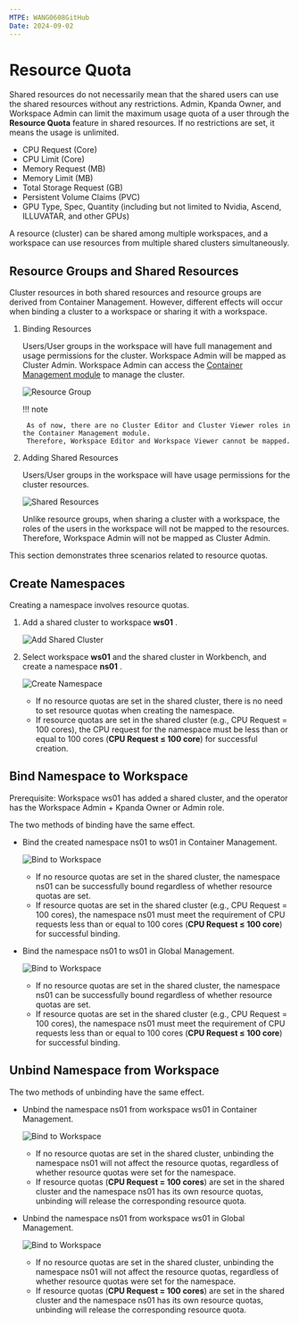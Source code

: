 ```yaml
---
MTPE: WANG0608GitHub
Date: 2024-09-02
---
```


# Resource Quota

Shared resources do not necessarily mean that the shared users can use the shared resources without
any restrictions. Admin, Kpanda Owner, and Workspace Admin can limit the maximum usage quota of a user
through the __Resource Quota__ feature in shared resources. If no restrictions are set, it means the
usage is unlimited.

- CPU Request (Core)
- CPU Limit (Core)
- Memory Request (MB)
- Memory Limit (MB)
- Total Storage Request (GB)
- Persistent Volume Claims (PVC)
- GPU Type, Spec, Quantity (including but not limited to Nvidia, Ascend, ILLUVATAR, and other GPUs)

A resource (cluster) can be shared among multiple workspaces, and a workspace can use resources from
multiple shared clusters simultaneously.

## Resource Groups and Shared Resources

Cluster resources in both shared resources and resource groups are derived from Container Management. However, different effects will occur when binding a cluster to a workspace or sharing it with a workspace.

1. Binding Resources

    Users/User groups in the workspace will have full management and usage permissions for the cluster.
    Workspace Admin will be mapped as Cluster Admin.
    Workspace Admin can access the [Container Management module](../../../kpanda/permissions/permission-brief.md)
    to manage the cluster.

    ![Resource Group](https://docs.daocloud.io/daocloud-docs-images/docs/en/docs/ghippo/images/quota01.png)

    !!! note

        As of now, there are no Cluster Editor and Cluster Viewer roles in the Container Management module.
        Therefore, Workspace Editor and Workspace Viewer cannot be mapped.

2. Adding Shared Resources

    Users/User groups in the workspace will have usage permissions for the cluster resources.

    ![Shared Resources](https://docs.daocloud.io/daocloud-docs-images/docs/en/docs/ghippo/images/quota02.png)

    Unlike resource groups, when sharing a cluster with a workspace, the roles of the users in the workspace
    will not be mapped to the resources. Therefore, Workspace Admin will not be mapped as Cluster Admin.

This section demonstrates three scenarios related to resource quotas.

## Create Namespaces

Creating a namespace involves resource quotas.

1. Add a shared cluster to workspace __ws01__ .

    ![Add Shared Cluster](https://docs.daocloud.io/daocloud-docs-images/docs/en/docs/ghippo/images/quota03.png)

2. Select workspace __ws01__ and the shared cluster in Workbench, and create a namespace __ns01__ .

    ![Create Namespace](https://docs.daocloud.io/daocloud-docs-images/docs/en/docs/ghippo/images/quota04.png)

    - If no resource quotas are set in the shared cluster, there is no need to set resource quotas when creating
      the namespace.
    - If resource quotas are set in the shared cluster (e.g., CPU Request = 100 cores), the CPU request for the
      namespace must be less than or equal to 100 cores (__CPU Request ≤ 100 core__) for successful creation.

## Bind Namespace to Workspace

Prerequisite: Workspace ws01 has added a shared cluster, and the operator has the Workspace Admin + Kpanda Owner
or Admin role.

The two methods of binding have the same effect.

- Bind the created namespace ns01 to ws01 in Container Management.

    ![Bind to Workspace](https://docs.daocloud.io/daocloud-docs-images/docs/en/docs/ghippo/images/quota05.png)

    - If no resource quotas are set in the shared cluster, the namespace ns01 can be successfully bound regardless
      of whether resource quotas are set.
    - If resource quotas are set in the shared cluster (e.g., CPU Request = 100 cores), the namespace ns01
      must meet the requirement of CPU requests less than or equal to 100 cores (__CPU Request ≤ 100 core__)
      for successful binding.

- Bind the namespace ns01 to ws01 in Global Management.

    ![Bind to Workspace](https://docs.daocloud.io/daocloud-docs-images/docs/en/docs/ghippo/images/quota06.png)

    - If no resource quotas are set in the shared cluster, the namespace ns01 can be successfully bound
      regardless of whether resource quotas are set.
    - If resource quotas are set in the shared cluster (e.g., CPU Request = 100 cores), the namespace ns01
      must meet the requirement of CPU requests less than or equal to 100 cores (__CPU Request ≤ 100 core__)
      for successful binding.

## Unbind Namespace from Workspace

The two methods of unbinding have the same effect.

- Unbind the namespace ns01 from workspace ws01 in Container Management.

    ![Bind to Workspace](https://docs.daocloud.io/daocloud-docs-images/docs/en/docs/ghippo/images/quota07.png)

    - If no resource quotas are set in the shared cluster, unbinding the namespace ns01 will not affect the
      resource quotas, regardless of whether resource quotas were set for the namespace.
    - If resource quotas (__CPU Request = 100 cores__) are set in the shared cluster and the namespace ns01
      has its own resource quotas, unbinding will release the corresponding resource quota.

- Unbind the namespace ns01 from workspace ws01 in Global Management.

    ![Bind to Workspace](https://docs.daocloud.io/daocloud-docs-images/docs/en/docs/ghippo/images/quota08.png)

    - If no resource quotas are set in the shared cluster, unbinding the namespace ns01 will not affect the
      resource quotas, regardless of whether resource quotas were set for the namespace.
    - If resource quotas (__CPU Request = 100 cores__) are set in the shared cluster and the namespace ns01
      has its own resource quotas, unbinding will release the corresponding resource quota.
